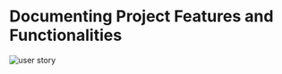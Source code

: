 #  Documenting Project Features and Functionalities

![user story](https://github.com/user-attachments/assets/21a12dce-3d91-4379-b71d-339451adbcd3)
